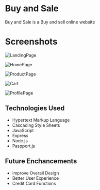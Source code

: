 # Buy and Sale

Buy and Sale is a Buy and sell online website

# Screenshots

![LandingPage](https://i.imgur.com/AgDJJbA.png)

![HomePage](https://i.imgur.com/xyE0sH2.png)

![ProductPage](https://i.imgur.com/tfzbt0M.png)

![Cart](https://i.imgur.com/RLnq6wl.png)

![ProfilePage](https://i.imgur.com/Vhadtoi.png)

## Technologies Used

-   Hypertext Markup Language
-   Cascading Style Sheets
-   JavaScript
-   Express
-   Node.js
-   Paspport.js

## Future Enchancements

-   Improve Overall Design
-   Better User Experience
-   Credit Card Functions
